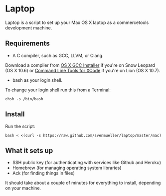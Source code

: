 Laptop
======

Laptop is a script to set up your Max OS X laptop as a commercetools development machine.

Requirements
------------

* A C compiler, such as GCC, LLVM, or Clang.

Download a compiler from [OS X GCC Installer](https://github.com/kennethreitz/osx-gcc-installer/) if you're on Snow Leopard (OS X 10.6) or [Command Line Tools for XCode](https://developer.apple.com/downloads/index.action) if you're on Lion (OS X 10.7).

* bash as your login shell.

To change your login shell run this from a Terminal:

    chsh -s /bin/bash

Install
-------

Run the script:

    bash < <(curl -s https://raw.github.com/svenmueller/laptop/master/mac)

What it sets up
---------------

* SSH public key (for authenticating with services like Github and Heroku)
* Homebrew (for managing operating system libraries)
* Ack (for finding things in files)


It should take about a couple of minutes for everything to install, depending on your machine.
